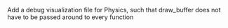 Add a debug visualization file for Physics, such that draw_buffer does not have to be passed around to every function
